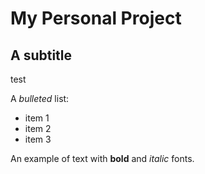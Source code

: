# My Personal Project

## A subtitle 
test

A *bulleted* list:
- item 1
- item 2
- item 3

An example of text with **bold** and *italic* fonts.  